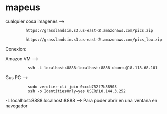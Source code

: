 # mapeus
cualquier cosa
imagenes --> 
             
             https://grasslandsim.s3.us-east-2.amazonaws.com/pics.zip 

             https://grasslandsim.s3.us-east-2.amazonaws.com/pics_low.zip

Conexion:

Amazon VM --> 

              ssh -L localhost:8888:localhost:8888 ubuntu@18.118.68.101 
               

Gus PC    --> 

              sudo zerotier-cli join 0cccb752f7b88903 
              ssh -o IdentitiesOnly=yes USER@10.144.3.252 
              


-L localhost:8888:localhost:8888 --> Para poder abrir en una ventana en navegador
